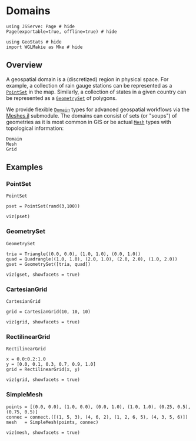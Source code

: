 # Domains

```@example domains
using JSServe: Page # hide
Page(exportable=true, offline=true) # hide

using GeoStats # hide
import WGLMakie as Mke # hide
```

## Overview

A geospatial domain is a (discretized) region in physical space.
For example, a collection of rain gauge stations can be represented as a
[`PointSet`](@ref) in the map. Similarly, a collection of states in a given
country can be represented as a [`GeometrySet`](@ref) of polygons.

We provide flexible [`Domain`](@ref) types for advanced geospatial workflows
via the [Meshes.jl](https://github.com/JuliaGeometry/Meshes.jl) submodule.
The domains can consist of sets (or "soups") of geometries as it is most
common in GIS or be actual [`Mesh`](@ref) types with topological information:

```@docs
Domain
Mesh
Grid
```

## Examples

### PointSet

```@docs
PointSet
```

```@example domains
pset = PointSet(rand(3,100))

viz(pset)
```

### GeometrySet

```@docs
GeometrySet
```

```@example domains
tria = Triangle((0.0, 0.0), (1.0, 1.0), (0.0, 1.0))
quad = Quadrangle((1.0, 1.0), (2.0, 1.0), (2.0, 2.0), (1.0, 2.0))
gset = GeometrySet([tria, quad])

viz(gset, showfacets = true)
```

### CartesianGrid

```@docs
CartesianGrid
```

```@example domains
grid = CartesianGrid(10, 10, 10)

viz(grid, showfacets = true)
```

### RectilinearGrid

```@docs
RectilinearGrid
```

```@example domains
x = 0.0:0.2:1.0
y = [0.0, 0.1, 0.3, 0.7, 0.9, 1.0]
grid = RectilinearGrid(x, y)

viz(grid, showfacets = true)
```

### SimpleMesh

```@example domains
points = [(0.0, 0.0), (1.0, 0.0), (0.0, 1.0), (1.0, 1.0), (0.25, 0.5), (0.75, 0.5)]
connec = connect.([(1, 5, 3), (4, 6, 2), (1, 2, 6, 5), (4, 3, 5, 6)])
mesh   = SimpleMesh(points, connec)

viz(mesh, showfacets = true)
```